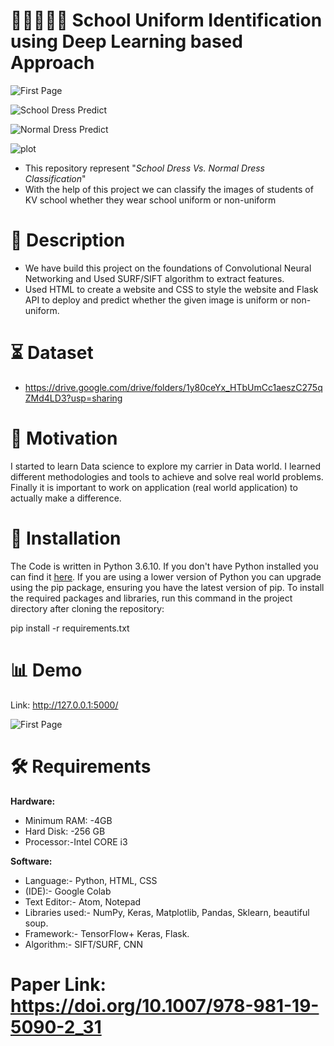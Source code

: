 # 🥋👘👕🥻👗 School Uniform Identification using Deep Learning based Approach

![First Page](https://user-images.githubusercontent.com/77228006/121851775-293b8400-cd0c-11eb-8445-b072d30e2043.png)

![School Dress Predict](https://user-images.githubusercontent.com/77228006/121851788-2e98ce80-cd0c-11eb-989f-a0f516613f5a.png)

![Normal Dress Predict](https://user-images.githubusercontent.com/77228006/121851795-348eaf80-cd0c-11eb-8ace-1b9c63eb5368.png)

![plot](https://github.com/user-attachments/assets/71e7b1d6-2aed-48fb-9558-735eb809daec)


* This repository represent "*School Dress Vs. Normal Dress Classification*"
* With the help of this project we can classify the images of students of KV school whether they wear school uniform or non-uniform

# 📝 Description 
* We have build this project on the foundations of Convolutional Neural Networking and Used SURF/SIFT algorithm to extract features.
* Used HTML to create a website and CSS to style the website and Flask API to deploy and predict whether the given image is uniform or non-uniform.

# ⏳ Dataset
* https://drive.google.com/drive/folders/1y80ceYx_HTbUmCc1aeszC275qZMd4LD3?usp=sharing

# 💪 Motivation 
I started to learn Data science to explore my carrier in Data world. I learned different methodologies and tools to achieve and solve real world problems. Finally it is important to work on application (real world application) to actually make a difference.

# 📀 Installation
The Code is written in Python 3.6.10. If you don't have Python installed you can find it [here](https://www.python.org/downloads/). If you are using a lower version of Python you can upgrade using the pip package, ensuring you have the latest version of pip. To install the required packages and libraries, run this command in the project directory after cloning the repository:

pip install -r requirements.txt

# 📊 Demo
Link: http://127.0.0.1:5000/

![First Page](https://user-images.githubusercontent.com/77228006/121851775-293b8400-cd0c-11eb-8445-b072d30e2043.png)

# 🛠 Requirements
**Hardware:**
* Minimum RAM: -4GB
* Hard Disk: -256 GB
* Processor:-Intel CORE i3

**Software:**
* Language:- Python, HTML, CSS
* (IDE):- Google Colab
* Text Editor:- Atom, Notepad 
* Libraries used:- NumPy, Keras, Matplotlib, Pandas, Sklearn, beautiful soup.
* Framework:- TensorFlow+ Keras, Flask.
* Algorithm:- SIFT/SURF, CNN


# Paper Link: https://doi.org/10.1007/978-981-19-5090-2_31


